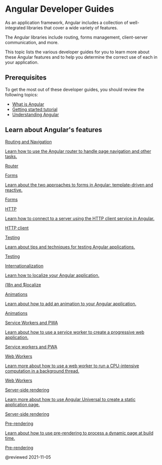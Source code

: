 # Angular Developer Guides

As an application framework, Angular includes a collection of well-integrated libraries that cover a wide variety of features.

The Angular libraries include routing, forms management, client-server communication, and more.

This topic lists the various developer guides for you to learn more about these Angular features and to help you determine the correct use of each in your application.

## Prerequisites

To get the most out of these developer guides, you should review the following topics:

*   [What is Angular][AioGuideWhatIsAngular]
*   [Getting started tutorial][AioStart]
*   [Understanding Angular][AioGuideUnderstandingAngularOverview]

## Learn about Angular's features

<div class="card-container">
  <a href="guide/routing-overview" class="docs-card" title="Routing and navigation developer guide">
    <section>Routing and Navigation</section>
    <p>Learn how to use the Angular router to handle page navigation and other tasks.</p>
    <p class="card-footer">Router</p>
  </a>
  <a href="guide/forms-overview" class="docs-card" title="Angular forms developer guide">
    <section>Forms</section>
    <p>Learn about the two approaches to forms in Angular: template-driven and reactive.</p>
    <p class="card-footer">Forms</p>
  </a>
  <a href="guide/http" class="docs-card" title="Angular HTTP client developer guide">
    <section>HTTP</section>
    <p>Learn how to connect to a server using the HTTP client service in Angular.</p>
    <p class="card-footer">HTTP client</p>
  </a>
  <a href="guide/testing" class="docs-card" title="Angular testing developer guide">
    <section>Testing</section>
    <p>Learn about tips and techniques for testing Angular applications.</p>
    <p class="card-footer">Testing</p>
  </a>
  <a href="guide/i18n-overview" class="docs-card" title="Angular internationalization developer guide">
    <section>Internationalization</section>
    <p>Learn how to localize your Angular application.</p>
    <p class="card-footer">i18n and &dollar;localize</p>
  </a>
  <a href="guide/animations" class="docs-card" title="Angular animations developer guide">
    <section>Animations</section>
    <p>Learn about how to add an animation to your Angular application.</p>
    <p class="card-footer">Animations</p>
  </a>
  <a href="guide/service-worker-intro" class="docs-card" title="Angular service worker developer guide">
    <section>Service Workers and PWA</section>
    <p>Learn about how to use a service worker to create a progressive web application.</p>
    <p class="card-footer">Service workers and PWA</p>
  </a>
  <a href="guide/web-worker" class="docs-card" title="Web Workers">
    <section>Web Workers</section>
    <p>Learn more about how to use a web worker to run a CPU-intensive computation in a background thread.</p>
    <p class="card-footer">Web Workers</p>
  </a>
  <a href="guide/universal" class="docs-card" title="Server-side rendering">
    <section>Server-side rendering</section>
    <p>Learn more about how to use Angular Universal to create a static application page.</p>
    <p class="card-footer">Server-side rendering</p>
  </a>
  <a href="guide/prerendering" class="docs-card" title="Pre-rendering">
    <section>Pre-rendering</section>
    <p>Learn about how to use pre-rendering to process a dynamic page at build time.</p>
    <p class="card-footer">Pre-rendering</p>
  </a>
</div>

<!-- links -->

[AioGuideUnderstandingAngularOverview]: guide/understanding-angular-overview

<!-- "Understanding Angular | Angular" -->

[AioGuideWhatIsAngular]: guide/what-is-angular

<!-- "What is Angular\? | Angular" -->

[AioStart]: start

<!-- "Getting started with Angular | Angular" -->

<!-- external links -->

<!-- end links -->

@reviewed 2021-11-05
